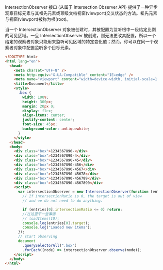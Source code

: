 IntersectionObserver 接口 (从属于 Intersection Observer API) 提供了一种异步观察目标元素与其祖先元素或顶级文档视窗(viewport)交叉状态的方法。祖先元素与视窗(viewport)被称为根(root)。

当一个 IntersectionObserver 对象被创建时，其被配置为监听根中一段给定比例的可见区域。一旦 IntersectionObserver 被创建，则无法更改其配置，所以一个给定的观察者对象只能用来监听可见区域的特定变化值；然而，你可以在同一个观察者对象中配置监听多个目标元素。

```html
<!DOCTYPE html>
<html lang="en">
  <head>
    <meta charset="UTF-8" />
    <meta http-equiv="X-UA-Compatible" content="IE=edge" />
    <meta name="viewport" content="width=device-width, initial-scale=1.0" />
    <title>Document</title>
    <style>
      .box {
        width: 100%;
        height: 300px;
        margin: 20px 0;
        display: flex;
        align-items: center;
        justify-content: center;
        font-size: 45px;
        background-color: antiquewhite;
      }
    </style>
  </head>
  <body>
    <div class="box">1234567890-</div>
    <div class="box">1234567890-4</div>
    <div class="box">1234567890-45</div>
    <div class="box">1234567890-456</div>
    <div class="box">1234567890-4567</div>
    <div class="box">1234567890-45678</div>
    <div class="box">1234567890-456789</div>
    <div class="box">1234567890-4567890</div>
    <script>
      var intersectionObserver = new IntersectionObserver(function (entries) {
        // If intersectionRatio is 0, the target is out of view
        // and we do not need to do anything.

        if (entries[0].intersectionRatio <= 0) return;
        //在这里干一些事情
        // loadItems(10);
        console.log(entries[0].target);
        console.log("Loaded new items");
      });
      // start observing
      document
        .querySelectorAll(".box")
        .forEach((node) => intersectionObserver.observe(node));
    </script>
  </body>
</html>
```
